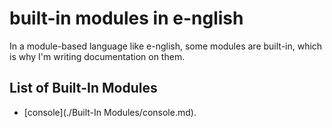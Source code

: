 # built-in modules in e-nglish
In a module-based language like e-nglish, some modules are built-in, which is why I'm writing documentation on them.

## List of Built-In Modules
* [console](./Built-In Modules/console.md).